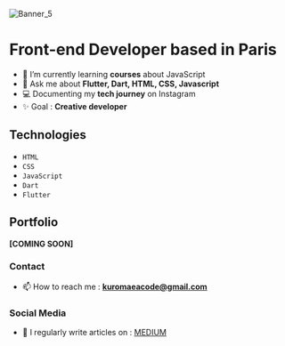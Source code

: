 ![Banner_5](https://github.com/Kuromaea/Kuromaea/assets/41955164/aa4fc5f0-169a-4e1f-b8e0-f3e757f65081)

# Front-end Developer based in Paris

- 🌱 I’m currently learning **courses** about JavaScript
- 💬 Ask me about **Flutter, Dart, HTML, CSS, Javascript**
- 💻 Documenting my **tech journey** on Instagram  
- ✨ Goal : **Creative developer**

## Technologies

- <code>HTML</code>
- <code>CSS</code>
- <code>JavaScript</code>
- <code>Dart</code>
- <code>Flutter</code>

## Portfolio

**[COMING SOON]**

### Contact

- 📫 How to reach me : **kuromaeacode@gmail.com**

### Social Media

- 📝 I regularly write articles on : [MEDIUM](https://medium.com/@kuromaea)
